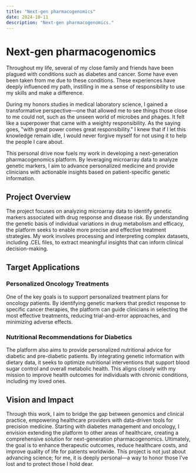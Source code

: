 ```yaml
---
title: "Next-gen pharmacogenomics"
date: 2024-10-11
description: "Next-gen pharmacogenomics."
---
```

# Next-gen pharmacogenomics

Throughout my life, several of my close family and friends have been plagued with conditions such as diabetes and cancer. Some have even been taken from me due to these conditions. These experiences have deeply influenced my path, instilling in me a sense of responsibility to use my skills and make a difference. 

During my honors studies in medical laboratory science, I gained a transformative perspective—one that allowed me to see things those close to me could not, such as the unseen world of microbes and phages. It felt like a superpower that came with a weighty responsibility. As the saying goes, "with great power comes great responsibility." I knew that if I let this knowledge remain idle, I would never forgive myself for not using it to help the people I care about.

This personal drive now fuels my work in developing a next-generation pharmacogenomics platform. By leveraging microarray data to analyze genetic markers, I aim to advance personalized medicine and provide clinicians with actionable insights based on patient-specific genetic information.

## Project Overview

The project focuses on analyzing microarray data to identify genetic markers associated with drug response and disease risk. By understanding the genetic basis of individual variations in drug metabolism and efficacy, the platform seeks to enable more precise and effective treatment strategies. My work involves processing and interpreting complex datasets, including .CEL files, to extract meaningful insights that can inform clinical decision-making.

## Target Applications

### Personalized Oncology Treatments
One of the key goals is to support personalized treatment plans for oncology patients. By identifying genetic markers that predict response to specific cancer therapies, the platform can guide clinicians in selecting the most effective treatments, reducing trial-and-error approaches, and minimizing adverse effects.

### Nutritional Recommendations for Diabetics
The platform also aims to provide personalized nutritional advice for diabetic and pre-diabetic patients. By integrating genetic information with dietary data, it seeks to optimize nutritional interventions that support blood sugar control and overall metabolic health. This aligns closely with my mission to improve health outcomes for individuals with chronic conditions, including my loved ones.

## Vision and Impact
Through this work, I aim to bridge the gap between genomics and clinical practice, empowering healthcare providers with data-driven tools for precision medicine. Starting with diabetes management and oncology, I envision extending the platform to other areas of healthcare, creating a comprehensive solution for next-generation pharmacogenomics. Ultimately, the goal is to enhance therapeutic outcomes, reduce healthcare costs, and improve quality of life for patients worldwide. This project is not just about advancing science; for me, it is deeply personal—a way to honor those I’ve lost and to protect those I hold dear.
